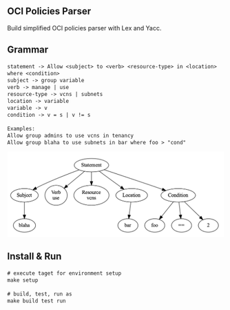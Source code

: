 ## OCI Policies Parser
Build simplified OCI policies parser with Lex and Yacc.


## Grammar
```
statement -> Allow <subject> to <verb> <resource-type> in <location> where <condition>
subject -> group variable
verb -> manage | use
resource-type -> vcns | subnets
location -> variable
variable -> v
condition -> v = s | v != s

Examples:
Allow group admins to use vcns in tenancy
Allow group blaha to use subnets in bar where foo > "cond"
```

![test](img/ast.png)

## Install & Run
```
# execute taget for environment setup
make setup

# build, test, run as
make build test run
```


